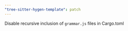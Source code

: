 ```yaml
---
"tree-sitter-hygen-template": patch
---
```


Disable recursive inclusion of `grammar.js` files in Cargo.toml
